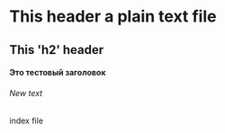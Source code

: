 # This header a plain text file
## This 'h2' header
#### Это тестовый заголовок
###### New text


index file
